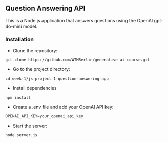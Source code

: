 ## Question Answering API

This is a Node.js application that answers questions using the OpenAI gpt-4o-mini model.

### Installation

- Clone the repository:

```
git clone https://github.com/WTMBerlin/generative-ai-course.git
```

- Go to the project directory:

```
cd week-1/js-project-1-question-answering-app
```

- Install dependencies

```
npm install
```

- Create a .env file and add your OpenAI API key::

```
OPENAI_API_KEY=your_openai_api_key
```

- Start the server:

```
node server.js
```
